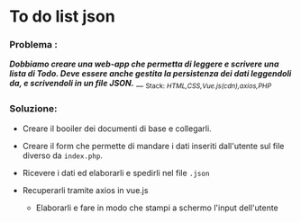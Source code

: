 # To do list json

### Problema :

***Dobbiamo creare una web-app che permetta di leggere e scrivere una lista di Todo. Deve essere anche gestita la persistenza dei dati leggendoli da, e scrivendoli in un file JSON.*** __
    <sub>Stack: _HTML,CSS,Vue.js(cdn),axios,PHP_ </sub>
### Soluzione:

- Creare il booiler dei documenti di base e collegarli.

- Creare il form che permette di mandare i dati inseriti dall'utente sul file diverso da `index.php`.

- Ricevere i dati ed elaborarli e spedirli nel file `.json` 

- Recuperarli tramite axios in vue.js
    - Elaborarli e fare in modo che stampi a schermo l'input dell'utente